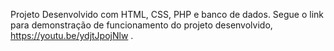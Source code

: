 Projeto Desenvolvido com HTML, CSS, PHP e banco de dados.
Segue o link para demonstração de funcionamento do projeto desenvolvido, https://youtu.be/ydjtJpojNlw .
